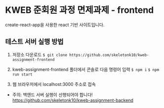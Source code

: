# KWEB 준회원 과정 면제과제 - frontend

create-react-app을 사용한 react 기반 사이트입니다.

## 테스트 서버 실행 방법

1. 저장소 다운로드
   `$ git clone https://github.com/skeletonk10/kweb-assignment-frontend`

2. kweb-assignment-frontend 폴더에서 콘솔로 다음 명령어 입력
   `$ npm i`
   `$ npm run start`

3. 웹 브라우저에서 localhost:3000 주소로 접속

- 주의: 백엔드 서버 실행이 선행되어야 합니다!
  https://github.com/skeletonk10/kweb-assignment-backend
